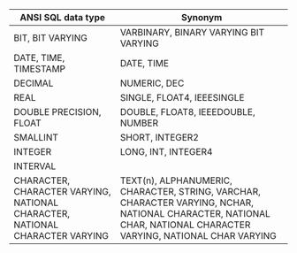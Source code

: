 | ANSI SQL data type | Synonym  |
|------------------------------------------------------------------------------|---------------------------------------------------------------------------------------------------------------------------------------------------------------------------------|
| BIT, BIT VARYING | VARBINARY, BINARY VARYING BIT VARYING |
| DATE, TIME, TIMESTAMP | DATE, TIME |
| DECIMAL | NUMERIC, DEC  | 
| REAL  | SINGLE, FLOAT4, IEEESINGLE  |
| DOUBLE PRECISION, FLOAT   | DOUBLE, FLOAT8, IEEEDOUBLE, NUMBER |
| SMALLINT | SHORT, INTEGER2   |
| INTEGER   | LONG, INT, INTEGER4  |
| INTERVAL  | |
| CHARACTER, CHARACTER VARYING, NATIONAL CHARACTER, NATIONAL CHARACTER VARYING | TEXT(n), ALPHANUMERIC, CHARACTER, STRING, VARCHAR, CHARACTER  VARYING, NCHAR, NATIONAL CHARACTER, NATIONAL CHAR, NATIONAL CHARACTER  VARYING, NATIONAL CHAR VARYING |



